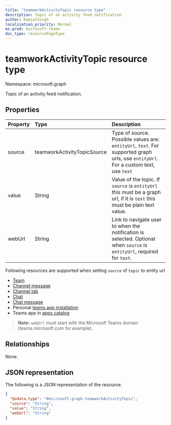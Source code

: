 ```yaml
---
title: "teamworkActivityTopic resource type"
description: Topic of an activity feed notification
author: RamjotSingh
localization_priority: Normal
ms.prod: microsoft-teams
doc_type: resourcePageType
---
```


# teamworkActivityTopic resource type

Namespace: microsoft.graph

Topic of an activity feed notification.

## Properties
|Property|Type|Description|
|:---|:---|:---|
|source|teamworkActivityTopicSource|Type of source. Possible values are: `entityUrl`, `text`. For supported graph urls, use `entityUrl`. For a custom text, use `text`|
|value|String|Value of the topic. If `source` is `entityUrl` this must be a graph url, if it is `text` this must be plain text value.|
|webUrl|String|Link to navigate user to when the notification is selected. Optional when `source` is `entityUrl`, required for `text`.|

Following resources are supported when setting `source` of `topic` to entity url

- [Team](../resources/team.md)
- [Channel message](../resources/chatmessage.md)
- [Channel tab](../resources/teamstab.md)
- [Chat](../resources/chat.md)
- [Chat message](../resources/chatmessage.md)
- Personal [teams app installation](../resources/teamsappinstallation.md)
- Teams app in [apps catalog](../resources/teamscatalogapp.md)

> **Note:** `webUrl` must start with the Microsoft Teams domain (teams.microsoft.com for example).

## Relationships
None.

## JSON representation
The following is a JSON representation of the resource.
<!-- {
  "blockType": "resource",
  "@odata.type": "microsoft.graph.teamworkActivityTopic"
}
-->
```json
{
  "@odata.type": "#microsoft.graph.teamworkActivityTopic",
  "source": "String",
  "value": "String",
  "webUrl": "String"
}
```

